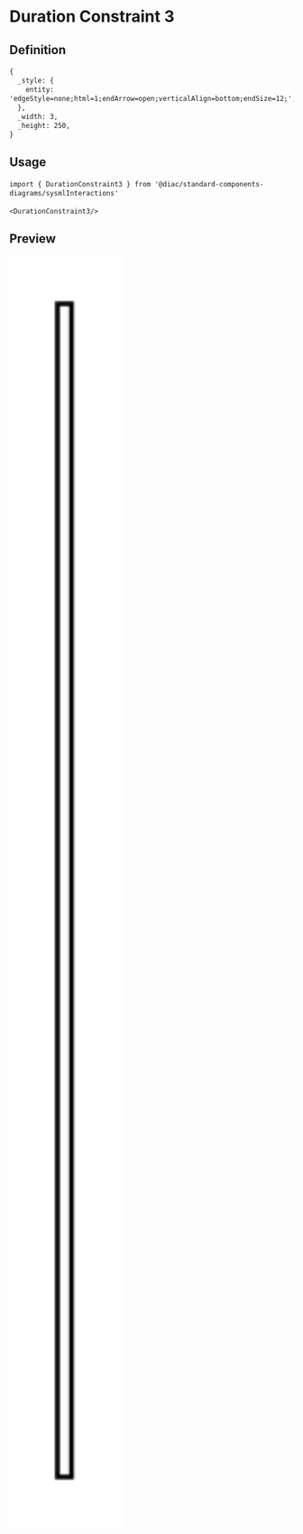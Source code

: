 # Duration Constraint 3

## Definition

```
{
  _style: { 
    entity: 'edgeStyle=none;html=1;endArrow=open;verticalAlign=bottom;endSize=12;',
  },
  _width: 3,
  _height: 250,
}
```

## Usage

```
import { DurationConstraint3 } from '@diac/standard-components-diagrams/sysmlInteractions'

<DurationConstraint3/>
```

## Preview

<img src="./duration-constraint-3.png" width="200"/>
